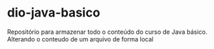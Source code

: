 # dio-java-basico
Repositório para armazenar todo o conteúdo do curso de Java básico. 
Alterando o conteudo de um arquivo de forma local

